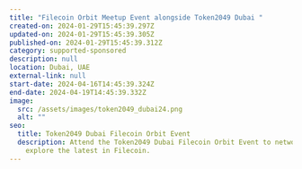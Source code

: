 ```yaml
---
title: "Filecoin Orbit Meetup Event alongside Token2049 Dubai "
created-on: 2024-01-29T15:45:39.297Z
updated-on: 2024-01-29T15:45:39.305Z
published-on: 2024-01-29T15:45:39.312Z
category: supported-sponsored
description: null
location: Dubai, UAE
external-link: null
start-date: 2024-04-16T14:45:39.324Z
end-date: 2024-04-19T14:45:39.332Z
image:
  src: /assets/images/token2049_dubai24.png
  alt: ""
seo:
  title: Token2049 Dubai Filecoin Orbit Event
  description: Attend the Token2049 Dubai Filecoin Orbit Event to network and
    explore the latest in Filecoin.
---
```

